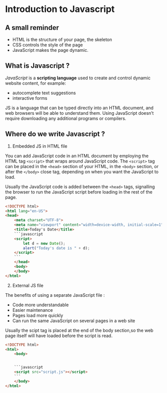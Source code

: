 # Introduction to Javascript

## A small reminder

* HTML is the structure of your page, the skeleton
* CSS controls the style of the page
* JavaScript makes the page dynamic.

## What is Javascript ?

*JavaScript* is a **scripting language** used to create and control dynamic website content, for example: 
- autocomplete text suggestions
- interactive forms

JS is a language that can be typed directly into an HTML document, and web browsers will be able to understand them. 
Using JavaScript doesn’t require downloading any additional programs or compilers.

## Where do we write Javascript ?

1. Embedded JS in HTML file

You can add JavaScript code in an HTML document by employing  the HTML tag ```<script>``` that wraps around JavaScript code.
The ```<script>``` tag can be placed in the ```<head>``` section of your HTML, in the ```<body>``` section, or after the ```</body>``` close tag, 
depending on when you want the JavaScript to load.

Usually the JavaScript code is added between the ```<head>``` tags, signalling the browser to run the JavaScript script 
before loading in the rest of the page. 

```html
<!DOCTYPE html>
<html lang="en-US">
<head>
    <meta charset="UTF-8">
    <meta name="viewport" content="width=device-width, initial-scale=1">
    <title>Today's Date</title>
    ```javascript
    <script>
        let d = new Date();
        alert("Today's date is " + d);
    </script>
    ```
    </head>
    <body>
    </body>
</html>
```

2. External JS file

The benefits of using a separate JavaScript file :

- Code more understandable 
- Easier maintenance
- Pages load more quickly
- Can run the same JavaScript on several pages in a web site

Usually the scipt tag is placed at the end of  the body section,so the web page itself will have loaded before the script is read. 

```html
<!DOCTYPE html>
<html>
    <body>


    ```javascript
    <script src="script.js"></script>
    ```
    </body>
</html>
```



